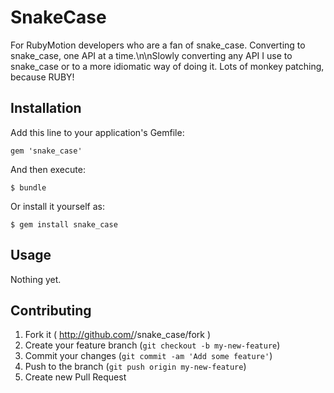 # SnakeCase

For RubyMotion developers who are a fan of snake_case. Converting to snake_case, one API at a time.\n\nSlowly converting any API I use to snake_case or to a more idiomatic way of doing it. Lots of monkey patching, because RUBY!

## Installation

Add this line to your application's Gemfile:

    gem 'snake_case'

And then execute:

    $ bundle

Or install it yourself as:

    $ gem install snake_case

## Usage

Nothing yet.

## Contributing

1. Fork it ( http://github.com/<my-github-username>/snake_case/fork )
2. Create your feature branch (`git checkout -b my-new-feature`)
3. Commit your changes (`git commit -am 'Add some feature'`)
4. Push to the branch (`git push origin my-new-feature`)
5. Create new Pull Request
